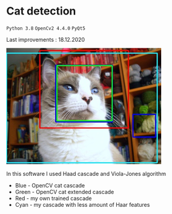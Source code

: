 # Cat detection

`Python 3.8` `OpenCv2 4.4.0` `PyQt5`

Last improvements : 18.12.2020

![Detected](https://github.com/marat1804/cat_detector/blob/master/output/out3.jpg)

In this software I used Haad cascade and Viola-Jones algorithm

* Blue - OpenCV cat cascade
* Green - OpenCV cat extended cascade
* Red - my own trained cascade
* Cyan - my cascade with less amount of Haar features
